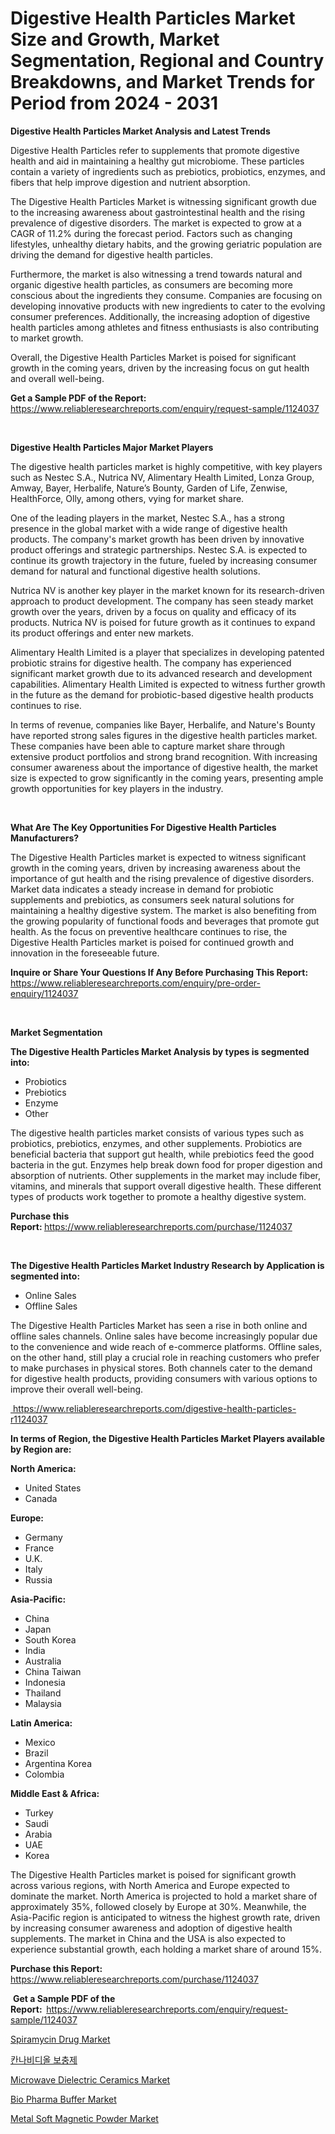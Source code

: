<p><h1>Digestive Health Particles Market Size and Growth, Market Segmentation, Regional and Country Breakdowns, and Market Trends for Period from 2024 -  2031</h1></p><p><strong>Digestive Health Particles Market Analysis and Latest Trends</strong></p>
<p><p>Digestive Health Particles refer to supplements that promote digestive health and aid in maintaining a healthy gut microbiome. These particles contain a variety of ingredients such as prebiotics, probiotics, enzymes, and fibers that help improve digestion and nutrient absorption.</p><p>The Digestive Health Particles Market is witnessing significant growth due to the increasing awareness about gastrointestinal health and the rising prevalence of digestive disorders. The market is expected to grow at a CAGR of 11.2% during the forecast period. Factors such as changing lifestyles, unhealthy dietary habits, and the growing geriatric population are driving the demand for digestive health particles.</p><p>Furthermore, the market is also witnessing a trend towards natural and organic digestive health particles, as consumers are becoming more conscious about the ingredients they consume. Companies are focusing on developing innovative products with new ingredients to cater to the evolving consumer preferences. Additionally, the increasing adoption of digestive health particles among athletes and fitness enthusiasts is also contributing to market growth.</p><p>Overall, the Digestive Health Particles Market is poised for significant growth in the coming years, driven by the increasing focus on gut health and overall well-being.</p></p>
<p><strong>Get a Sample PDF of the Report:&nbsp;</strong> <a href="https://www.reliableresearchreports.com/enquiry/request-sample/1124037">https://www.reliableresearchreports.com/enquiry/request-sample/1124037</a></p>
<p>&nbsp;</p>
<p><strong>Digestive Health Particles Major Market Players</strong></p>
<p><p>The digestive health particles market is highly competitive, with key players such as Nestec S.A., Nutrica NV, Alimentary Health Limited, Lonza Group, Amway, Bayer, Herbalife, Nature’s Bounty, Garden of Life, Zenwise, HealthForce, Olly, among others, vying for market share.</p><p>One of the leading players in the market, Nestec S.A., has a strong presence in the global market with a wide range of digestive health products. The company's market growth has been driven by innovative product offerings and strategic partnerships. Nestec S.A. is expected to continue its growth trajectory in the future, fueled by increasing consumer demand for natural and functional digestive health solutions.</p><p>Nutrica NV is another key player in the market known for its research-driven approach to product development. The company has seen steady market growth over the years, driven by a focus on quality and efficacy of its products. Nutrica NV is poised for future growth as it continues to expand its product offerings and enter new markets.</p><p>Alimentary Health Limited is a player that specializes in developing patented probiotic strains for digestive health. The company has experienced significant market growth due to its advanced research and development capabilities. Alimentary Health Limited is expected to witness further growth in the future as the demand for probiotic-based digestive health products continues to rise.</p><p>In terms of revenue, companies like Bayer, Herbalife, and Nature's Bounty have reported strong sales figures in the digestive health particles market. These companies have been able to capture market share through extensive product portfolios and strong brand recognition. With increasing consumer awareness about the importance of digestive health, the market size is expected to grow significantly in the coming years, presenting ample growth opportunities for key players in the industry.</p></p>
<p>&nbsp;</p>
<p><strong>What Are The Key Opportunities For Digestive Health Particles Manufacturers?</strong></p>
<p><p>The Digestive Health Particles market is expected to witness significant growth in the coming years, driven by increasing awareness about the importance of gut health and the rising prevalence of digestive disorders. Market data indicates a steady increase in demand for probiotic supplements and prebiotics, as consumers seek natural solutions for maintaining a healthy digestive system. The market is also benefiting from the growing popularity of functional foods and beverages that promote gut health. As the focus on preventive healthcare continues to rise, the Digestive Health Particles market is poised for continued growth and innovation in the foreseeable future.</p></p>
<p><strong>Inquire or Share Your Questions If Any Before Purchasing This Report:</strong> <a href="https://www.reliableresearchreports.com/enquiry/pre-order-enquiry/1124037">https://www.reliableresearchreports.com/enquiry/pre-order-enquiry/1124037</a></p>
<p>&nbsp;</p>
<p><strong>Market Segmentation</strong></p>
<p><strong>The Digestive Health Particles Market Analysis by types is segmented into:</strong></p>
<p><ul><li>Probiotics</li><li>Prebiotics</li><li>Enzyme</li><li>Other</li></ul></p>
<p><p>The digestive health particles market consists of various types such as probiotics, prebiotics, enzymes, and other supplements. Probiotics are beneficial bacteria that support gut health, while prebiotics feed the good bacteria in the gut. Enzymes help break down food for proper digestion and absorption of nutrients. Other supplements in the market may include fiber, vitamins, and minerals that support overall digestive health. These different types of products work together to promote a healthy digestive system.</p></p>
<p><strong>Purchase this Report:&nbsp;</strong><a href="https://www.reliableresearchreports.com/purchase/1124037">https://www.reliableresearchreports.com/purchase/1124037</a></p>
<p>&nbsp;</p>
<p><strong>The Digestive Health Particles Market Industry Research by Application is segmented into:</strong></p>
<p><ul><li>Online Sales</li><li>Offline Sales</li></ul></p>
<p><p>The Digestive Health Particles Market has seen a rise in both online and offline sales channels. Online sales have become increasingly popular due to the convenience and wide reach of e-commerce platforms. Offline sales, on the other hand, still play a crucial role in reaching customers who prefer to make purchases in physical stores. Both channels cater to the demand for digestive health products, providing consumers with various options to improve their overall well-being.</p></p>
<p><a href="https://www.reliableresearchreports.com/digestive-health-particles-r1124037">&nbsp;https://www.reliableresearchreports.com/digestive-health-particles-r1124037</a></p>
<p><strong>In terms of Region, the Digestive Health Particles Market Players available by Region are:</strong></p>
<p>
    <p> <strong> North America: </strong>
        <ul>
            <li>United States</li>
            <li>Canada</li>
        </ul>
        </p> 
    <p> <strong> Europe: </strong>
        <ul>
            <li>Germany</li>
            <li>France</li>
            <li>U.K.</li>
            <li>Italy</li>
            <li>Russia</li>
        </ul>
        </p> 
    <p> <strong> Asia-Pacific: </strong>
        <ul>
            <li>China</li>
            <li>Japan</li>
            <li>South Korea</li>
            <li>India</li>
            <li>Australia</li>
            <li>China Taiwan</li>
            <li>Indonesia</li>
            <li>Thailand</li>
            <li>Malaysia</li>
        </ul>
        </p> 
    <p> <strong> Latin America: </strong>
        <ul>
            <li>Mexico</li>
            <li>Brazil</li>
            <li>Argentina Korea</li>
            <li>Colombia</li>
        </ul>
        </p> 
    <p> <strong> Middle East & Africa: </strong>
        <ul>
            <li>Turkey</li>
            <li>Saudi</li>
            <li>Arabia</li>
            <li>UAE</li>
            <li>Korea</li>
        </ul>
    </p>
    </p>
<p><p>The Digestive Health Particles market is poised for significant growth across various regions, with North America and Europe expected to dominate the market. North America is projected to hold a market share of approximately 35%, followed closely by Europe at 30%. Meanwhile, the Asia-Pacific region is anticipated to witness the highest growth rate, driven by increasing consumer awareness and adoption of digestive health supplements. The market in China and the USA is also expected to experience substantial growth, each holding a market share of around 15%.</p></p>
<p><strong>Purchase this Report: </strong><a href="https://www.reliableresearchreports.com/purchase/1124037">https://www.reliableresearchreports.com/purchase/1124037</a></p>
<p>&nbsp;<strong>Get a Sample PDF of the Report:&nbsp;&nbsp;</strong><a href="https://www.reliableresearchreports.com/enquiry/request-sample/1124037">https://www.reliableresearchreports.com/enquiry/request-sample/1124037</a></p>
<p><strong></strong></p>
<p><p><a href="https://github.com/RebekaAnderson14/Market-Research-Report-List-1/blob/main/spiramycin-drug-market.md">Spiramycin Drug Market</a></p><p><a href="https://github.com/sammyUltyylrich9067856/Market-Research-Report-List-1/blob/main/497826857292.md">칸나비디올 보충제</a></p><p><a href="https://www.linkedin.com/pulse/microwave-dielectric-ceramics-market-research-report-key-successful-rgnxf">Microwave Dielectric Ceramics Market</a></p><p><a href="https://github.com/Whitneyboyettebo9kiw7yr13/Market-Research-Report-List-2/blob/main/bio-pharma-buffer-market.md">Bio Pharma Buffer Market</a></p><p><a href="https://issuu.com/reportprime-2/docs/metal-soft-magnetic-powder-market-size-2030.pptx">Metal Soft Magnetic Powder Market</a></p></p>